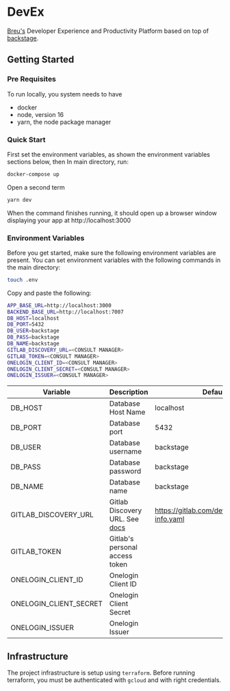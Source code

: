# DevEx

[Breu's](https://breu.io) Developer Experience and Productivity Platform based on top of [backstage](https://backstage.io).

## Getting Started

### Pre Requisites

To run locally, you system needs to have

- docker
- node, version 16
- yarn, the node package manager

### Quick Start

First set the environment variables, as shown the environment variables sections below, then
In main directory, run:

```bash
docker-compose up
```

Open a second term

```bash
yarn dev
```

When the command finishes running, it should open up a browser window displaying your app at http://localhost:3000

### Environment Variables

Before you get started, make sure the following environment variables are present.
You can set environment variables with the following commands in the main directory:

```bash
touch .env
```

Copy and paste the following:

```sh
APP_BASE_URL=http://localhost:3000
BACKEND_BASE_URL=http://localhost:7007
DB_HOST=localhost
DB_PORT=5432
DB_USER=backstage
DB_PASS=backstage
DB_NAME=backstage
GITLAB_DISCOVERY_URL=<CONSULT MANAGER>
GITLAB_TOKEN=<CONSULT MANAGER>
ONELOGIN_CLIENT_ID=<CONSULT MANAGER>
ONELOGIN_CLIENT_SECRET=<CONSULT MANAGER>
ONELOGIN_ISSUER=<CONSULT MANAGER>
```

| Variable               | Description                                                                               | Default Value                                       |
| ---------------------- | ----------------------------------------------------------------------------------------- | --------------------------------------------------- |
| DB_HOST                | Database Host Name                                                                        | localhost                                           |
| DB_PORT                | Database port                                                                             | 5432                                                |
| DB_USER                | Database username                                                                         | backstage                                           |
| DB_PASS                | Database password                                                                         | backstage                                           |
| DB_NAME                | Database name                                                                             | backstage                                           |
| GITLAB_DISCOVERY_URL   | Gitlab Discovery URL. See [docs](https://backstage.io/docs/integrations/gitlab/discovery) | https://gitlab.com/devexp_/blob/*/catalog-info.yaml |
| GITLAB_TOKEN           | Gitlab's personal access token                                                            |                                                     |
| ONELOGIN_CLIENT_ID     | Onelogin Client ID                                                                        |                                                     |
| ONELOGIN_CLIENT_SECRET | Onelogin Client Secret                                                                    |                                                     |
| ONELOGIN_ISSUER        | Onelogin Issuer                                                                           |                                                     |

## Infrastructure

The project infrastructure is setup using `terraform`. Before running terraform, you must be authenticated with `gcloud` and with right credentials.
